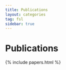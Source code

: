 ```yaml
---
title: Publications
layout: categories
tag: fsl
sidebar: true
---
```


# Publications

{% include papers.html %}
